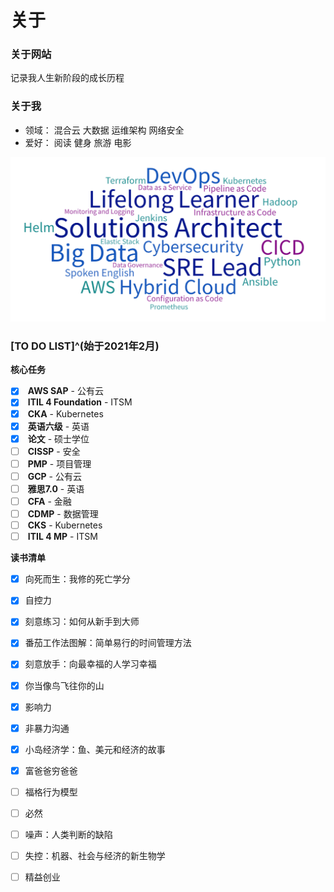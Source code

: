 # 关于


### 关于网站

<i class="fas fa-seedling fa-fw"></i> 记录我人生新阶段的成长历程

### 关于我

+ <i class="fas fa-user-tie fa-fw"></i>领域：<i class="fas fa-cloud-upload-alt fa-fw"></i> 混合云 <i class="fas fa-layer-group"></i> 大数据 <i class="far fa-object-group fa-fw"></i> 运维架构 <i class="fas fa-user-shield fa-fw"></i> 网络安全
+ <i class="fas fa-heart fa-fw"></i>爱好：<i class="fas fa-book-reader fa-fw"></i> 阅读 <i class="fas fa-running fa-fw"></i> 健身 <i class="fab fa-fly fa-fw"></i> 旅游 <i class="fas fa-film fa-fw"></i> 电影

![skills](skills.png)

### [TO DO LIST]^(始于2021年2月)

<i class="fas fa-tasks fa-fw"></i> **核心任务**
- [x] <i class="fab fa-aws fa-fw"></i> **AWS SAP** - 公有云
- [x] <i class="fas fa-cogs fa-fw"></i> **ITIL 4 Foundation** - ITSM
- [x] <i class="fas fa-dharmachakra fa-fw"></i> **CKA** - Kubernetes
- [x] <i class="fas fa-language fa-fw"></i> **英语六级** - 英语
- [x] <i class="fas fa-graduation-cap fa-fw"></i> **论文** - 硕士学位
- [ ] <i class="fas fa-user-shield fa-fw"></i> **CISSP** - 安全
- [ ] <i class="fas fa-users-cog fa-fw"></i> **PMP** - 项目管理
- [ ] <i class="fab fa-google fa-fw"></i> **GCP** - 公有云
- [ ] <i class="fas fa-language fa-fw"></i> **雅思7.0** - 英语
- [ ] <i class="fas fa-hand-holding-usd fa-fw"></i> **CFA** - 金融
- [ ] <i class="fas fa-user-tag fa-fw"></i> **CDMP** - 数据管理
- [ ] <i class="fas fa-dharmachakra fa-fw"></i> **CKS** - Kubernetes
- [ ] <i class="fas fa-cogs fa-fw"></i> **ITIL 4 MP** - ITSM

<i class="fas fa-book-open fa-fw"></i> **读书清单**

- [x] 向死而生：我修的死亡学分
- [x] 自控力
- [x] 刻意练习：如何从新手到大师
- [x] 番茄工作法图解：简单易行的时间管理方法
- [x] 刻意放手：向最幸福的人学习幸福
- [x] 你当像鸟飞往你的山
- [x] 影响力
- [x] 非暴力沟通
- [x] 小岛经济学：鱼、美元和经济的故事
- [x] 富爸爸穷爸爸
- [ ] 福格行为模型
- [ ] 必然
- [ ] 噪声：人类判断的缺陷
- [ ] 失控：机器、社会与经济的新生物学
- [ ] 精益创业

